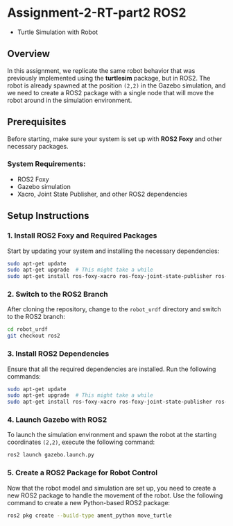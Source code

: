 # Assignment-2-RT-part2 ROS2
- Turtle Simulation with Robot

## Overview

In this assignment, we replicate the same robot behavior that was previously implemented using the **turtlesim** package, but in ROS2. The robot is already spawned at the position `(2,2)` in the Gazebo simulation, and we need to create a ROS2 package with a single node that will move the robot around in the simulation environment.

## Prerequisites

Before starting, make sure your system is set up with **ROS2 Foxy** and other necessary packages.

### System Requirements:
- ROS2 Foxy
- Gazebo simulation
- Xacro, Joint State Publisher, and other ROS2 dependencies

## Setup Instructions

### 1. Install ROS2 Foxy and Required Packages

Start by updating your system and installing the necessary dependencies:

```bash
sudo apt-get update
sudo apt-get upgrade  # This might take a while
sudo apt-get install ros-foxy-xacro ros-foxy-joint-state-publisher ros-foxy-gazebo
```
### 2. Switch to the ROS2 Branch

After cloning the repository, change to the `robot_urdf` directory and switch to the ROS2 branch:

```bash
cd robot_urdf
git checkout ros2
```
### 3. Install ROS2 Dependencies

Ensure that all the required dependencies are installed. Run the following commands:

```bash
sudo apt-get update
sudo apt-get upgrade  # This might take a while
sudo apt-get install ros-foxy-xacro ros-foxy-joint-state-publisher ros-foxy-gazebo*
```
### 4. Launch Gazebo with ROS2

To launch the simulation environment and spawn the robot at the starting coordinates `(2,2)`, execute the following command:

```bash
ros2 launch gazebo.launch.py
```
### 5. Create a ROS2 Package for Robot Control

Now that the robot model and simulation are set up, you need to create a new ROS2 package to handle the movement of the robot. Use the following command to create a new Python-based ROS2 package:

```bash
ros2 pkg create --build-type ament_python move_turtle
```
